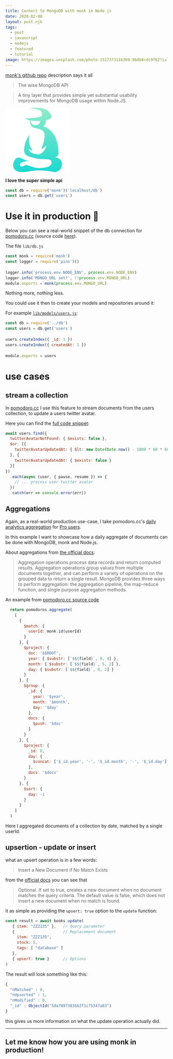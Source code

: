 ```yaml
---
title: Connect to MongoDB with monk in Node.js
date: 2020-02-08
layout: post.njk
tags:
  - post
  - javascript
  - nodejs
  - featured
  - tutorial
image: https://images.unsplash.com/photo-1517373116369-9bdb8cdc9f62?ixlib=rb-1.2.1&ixid=eyJhcHBfaWQiOjEyMDd9&auto=format&fit=crop&w=250&q=40
---
```



[monk's github repo](https://github.com/Automattic/monk) description says it all

> The wise MongoDB API

> A tiny layer that provides simple yet substantial usability improvements for MongoDB usage within Node.JS.

<img class="tacb" src="https://raw.githubusercontent.com/Automattic/monk/master/assets/monk.png" />

**I love the super simple api**

```js
const db = require('monk')('localhost/db')
const users = db.get('users')
```

# Use it in production 💯

Below you can see a real-world snippet of the db connection for [pomodoro.cc](https://pomodoro.cc) (source code [here](https://github.com/christian-fei/pomodoro.cc/blob/master/api/db.js)).

The file `lib/db.js`

```js
const monk = require('monk')
const logger = require('pino')()

logger.info('process.env.NODE_ENV', process.env.NODE_ENV)
logger.info('MONGO_URL set?', !!process.env.MONGO_URL)
module.exports = monk(process.env.MONGO_URL)
```

Nothing more, nothing less.

You could use it then to create your models and repositories around it:

For example [`lib/models/users.js`](https://github.com/christian-fei/pomodoro.cc/blob/master/api/models/User.js):

```js
const db = require('../db')
const users = db.get('users')

users.createIndex({ _id: 1 })
users.createIndex({ createdAt: 1 })

module.exports = users
```

# use cases

## stream a collection

In [pomodoro.cc](https://pomodoro.cc) I use this feature to stream documents from the users collection, to update a users twitter avatar.

Here you can find the [full code snippet](https://github.com/christian-fei/pomodoro.cc/blob/master/api/scripts/update-users-twitter-avatar.js):

```js
await users.find({
  twitterAvatarNotFound: { $exists: false },
  $or: [{
    twitterAvatarUpdatedAt: { $lt: new Date(Date.now() - 1000 * 60 * 60 * 24 * 7) }
  }, {
    twitterAvatarUpdatedAt: { $exists: false }
  }]
})
  .each(async (user, { pause, resume }) => {
    // ... process user twitter avatar
  })
  .catch(err => console.error(err))
```

## Aggregations

Again, as a real-world production use-case, I take pomodoro.cc's [daily analytics aggregation](https://pomodoro.cc/pro) for [Pro users](https://pomodoro.cc/pro).

In this example I want to showcase how a daily aggregate of documents can be done with MongoDB, monk and Node.js.

About aggregations from [the official docs](https://docs.mongodb.com/manual/aggregation/):

> Aggregation operations process data records and return computed results. Aggregation operations group values from multiple documents together, and can perform a variety of operations on the grouped data to return a single result. MongoDB provides three ways to perform aggregation: the aggregation pipeline, the map-reduce function, and single purpose aggregation methods.

An  example from [pomodoro.cc source code](https://github.com/christian-fei/pomodoro.cc/blob/822fb036bdd965583639f042bedd2e04b788dd45/api/routes/analytics-factory.js#L48)

```js
  return pomodoros.aggregate(
    [
      {
        $match: {
          userId: monk.id(userId)
        }
      }, {
        $project: {
          doc: '$$ROOT',
          year: { $substr: [`$${field}`, 0, 4] },
          month: { $substr: [`$${field}`, 5, 2] },
          day: { $substr: [`$${field}`, 8, 2] }
        }
      }, {
        $group: {
          _id: {
            year: '$year',
            month: '$month',
            day: '$day'
          },
          docs: {
            $push: '$doc'
          }
        }
      }, {
        $project: {
          _id: 0,
          day: {
            $concat: ['$_id.year', '-', '$_id.month', '-', '$_id.day']
          },
          docs: '$docs'
        }
      }, {
        $sort: {
          day: -1
        }
      }
    ]
  )
```

Here I aggregated documents of a collection by date, matched by a single userId.

## upsertion - update or insert

what an upsert operation is in a few words:

> Insert a New Document if No Match Exists

from the [official docs](https://docs.mongodb.com/manual/reference/method/db.collection.update/) you can see that

> Optional. If set to true, creates a new document when no document matches the query criteria. The default value is false, which does not insert a new document when no match is found.

It as simple as providing the `upsert: true` option to the `update` function:

```js
const result = await books.update(
   { item: "ZZZ135" },   // Query parameter
   {                     // Replacement document
     item: "ZZZ135",
     stock: 5,
     tags: [ "database" ]
   },
   { upsert: true }      // Options
)
```

The result will look something like this:

```js
{
  "nMatched" : 0,
  "nUpserted" : 1,
  "nModified" : 0,
  "_id" : ObjectId("5da78973835b2f1c75347a83")
}
```

this gives us more information on what the update operation actually did.

---

## Let me know how you are using monk in production!
